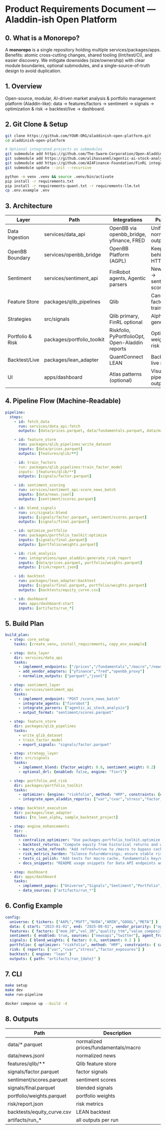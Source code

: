 # Product Requirements Document — Aladdin-ish Open Platform

## 0. What is a Monorepo?
A **monorepo** is a single repository holding multiple services/packages/apps. Benefits: atomic cross-cutting changes, shared tooling (lint/test/CI), and easier discovery. We mitigate downsides (size/ownership) with clear module boundaries, optional submodules, and a single-source-of-truth design to avoid duplication.

## 1. Overview
Open-source, modular, AI-driven market analysis & portfolio management platform (Aladdin-like): data → features/factors → sentiment → signals → optimization & risk → backtest/live → dashboard.

## 2. Git Clone & Setup
```bash
git clone https://github.com/YOUR-ORG/aladdinish-open-platform.git
cd aladdinish-open-platform

# Optional integrated projects as submodules
git submodule add https://github.com/The-Swarm-Corporation/Open-Aladdin integrations/open_aladdin
git submodule add https://github.com/alihassanml/agentic-ai-stock-analysis integrations/agentic_ai_stock_analysis
git submodule add https://github.com/AI4Finance-Foundation/FinRL integrations/finrl
git submodule update --init --recursive

python -m venv .venv && source .venv/bin/activate
pip install -r requirements.txt
pip install -r requirements-quant.txt -r requirements-llm.txt
cp .env.example .env
```

## 3. Architecture
| Layer | Path | Integrations | Purpose |
|------|------|--------------|---------|
| Data Ingestion | services/data_api | OpenBB via openbb_bridge, yfinance, FRED | Unified API, normalized outputs |
| OpenBB Boundary | services/openbb_bridge | OpenBB Platform (AGPL) | Keep AGPL behind HTTP |
| Sentiment | services/sentiment_api | FinRobot agents, Agentic parsers | News/social → sentiment scores |
| Feature Store | packages/qlib_pipelines | Qlib | Canonical factors & training |
| Strategies | src/signals | Qlib primary, FinRL optional | Alpha/signal generation |
| Portfolio & Risk | packages/portfolio_toolkit | Riskfolio, PyPortfolioOpt, Open-Aladdin reports | Optimize weights; risk metrics |
| Backtest/Live | packages/lean_adapter | QuantConnect LEAN | Backtests & live routing |
| UI | apps/dashboard | Atlas patterns (optional) | Visualize pipeline outputs |

## 4. Pipeline Flow (Machine-Readable)
```yaml
pipeline:
  steps:
    - id: fetch_data
      run: services/data_api:fetch
      outputs: [data/prices.parquet, data/fundamentals.parquet, data/macro.parquet, data/news.jsonl]

    - id: feature_store
      run: packages/qlib_pipelines:write_dataset
      inputs: [data/prices.parquet]
      outputs: [features/qlib/**]

    - id: train_factors
      run: packages/qlib_pipelines:train_factor_model
      inputs: [features/qlib/**]
      outputs: [signals/factor.parquet]

    - id: sentiment_scoring
      run: services/sentiment_api:score_news_batch
      inputs: [data/news.jsonl]
      outputs: [sentiment/scores.parquet]

    - id: blend_signals
      run: src/signals:blend
      inputs: [signals/factor.parquet, sentiment/scores.parquet]
      outputs: [signals/final.parquet]

    - id: optimize_portfolio
      run: packages/portfolio_toolkit:optimize
      inputs: [signals/final.parquet]
      outputs: [portfolio/weights.parquet]

    - id: risk_analysis
      run: integrations/open_aladdin:generate_risk_report
      inputs: [data/prices.parquet, portfolio/weights.parquet]
      outputs: [risk/report.json]

    - id: backtest
      run: packages/lean_adapter:backtest
      inputs: [signals/final.parquet, portfolio/weights.parquet]
      outputs: [backtests/equity_curve.csv]

    - id: dashboard
      run: apps/dashboard:start
      inputs: [artifacts/run_*]
```

## 5. Build Plan
```yaml
build_plan:
  - step: core_setup
    tasks: [create_venv, install_requirements, copy_env_example]

  - step: data_layer
    dir: services/data_api
    tasks:
      - implement_endpoints: ["/prices","/fundamentals","/macro","/news"]
      - add_vendor_adapters: ["yfinance","fred","openbb_proxy"]
      - normalize_outputs: ["parquet","jsonl"]

  - step: sentiment_layer
    dir: services/sentiment_api
    tasks:
      - implement_endpoint: "POST /score_news_batch"
      - integrate_agents: ["finrobot"]
      - integrate_parsers: ["agentic_ai_stock_analysis"]
      - output_format: "sentiment/scores.parquet"

  - step: feature_store
    dir: packages/qlib_pipelines
    tasks:
      - write_qlib_dataset
      - train_factor_model
      - export_signals: "signals/factor.parquet"

  - step: strategy_layer
    dir: src/signals
    tasks:
      - implement_blend: {factor_weight: 0.8, sentiment_weight: 0.2}
      - optional_drl: {enabled: false, engine: "finrl"}

  - step: portfolio_and_risk
    dir: packages/portfolio_toolkit
    tasks:
      - optimizer: {engine: "riskfolio", method: "HRP", constraints: {cap_per_name: 0.25}}
      - integrate_open_aladdin_reports: ["var","cvar","stress","factor_exposures"]

  - step: backtest_execution
    dir: packages/lean_adapter
    tasks: [to_lean_alpha, sample_backtest_project]

  - step: engine_enhancements
    dir: .
    tasks:
      - centralize_optimizer: "Use packages.portfolio_toolkit.optimize with blended signal; pipeline calls toolkit"
      - backtest_returns: "Compute equity from historical returns and weights; replace dummy backtest"
      - macro_cache_refresh: "Add refresh=true to /macro to bypass cache; optional TTL"
      - risk_metrics_harden: "Silence FutureWarnings; ensure stable risk stats in report"
      - tests_ci_polish: "Add tests for macro cache, fundamentals key/no-key, optimizer constraints"
      - docs_snippets: "README usage snippets for Data API endpoints and keys"

  - step: dashboard
    dir: apps/dashboard
    tasks:
      - implement_pages: ["Universe","Signals","Sentiment","Portfolio","Risk","Backtests"]
      - data_sources: ["artifacts/run_*"]
```

## 6. Config Example
```yaml
config:
  universe: { tickers: ["AAPL","MSFT","NVDA","AMZN","GOOGL","META"] }
  data: { start: "2023-01-01", end: "2025-08-01", vendor_priority: ["openbb","polygon","yfinance"] }
  features: { factors: ["mom_20","vol_20","quality_ttm","value_composite"] }
  sentiment: { enabled: true, sources: ["newsapi","twitter"], agent_framework: "finrobot" }
  signals: { blend_weights: { factor: 0.8, sentiment: 0.2 } }
  portfolio: { optimizer: "riskfolio", method: "HRP", constraints: { cap_per_name: 0.25, sector_caps: {"Tech": 0.5}, turnover_limit: 0.2 } }
  risk: { reports: ["var","cvar","stress","factor_exposures"] }
  backtest: { engine: "lean" }
  outputs: { path: "artifacts/run_{date}" }
```

## 7. CLI
```bash
make setup
make dev
make run-pipeline

docker compose up --build -d
```

## 8. Outputs
| Path | Description |
|---|---|
| data/*.parquet | normalized prices/fundamentals/macro |
| data/news.jsonl | normalized news |
| features/qlib/** | Qlib feature store |
| signals/factor.parquet | factor signals |
| sentiment/scores.parquet | sentiment scores |
| signals/final.parquet | blended signals |
| portfolio/weights.parquet | portfolio weights |
| risk/report.json | risk metrics |
| backtests/equity_curve.csv | LEAN backtest |
| artifacts/run_* | all outputs per run |
